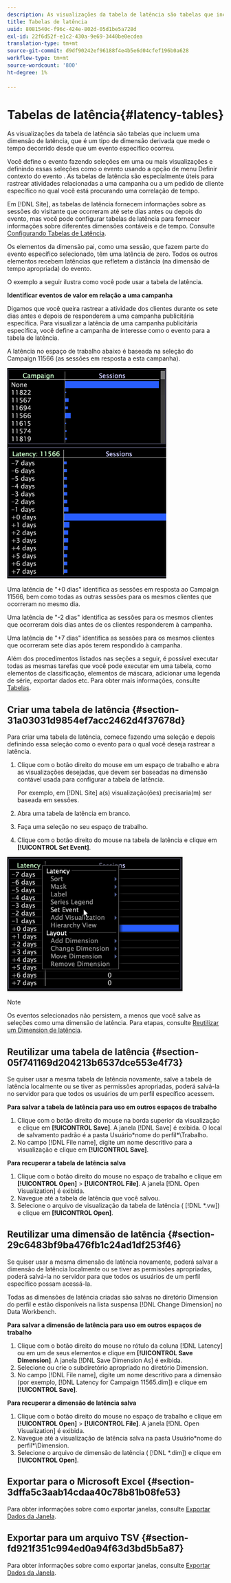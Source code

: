 ```yaml
---
description: As visualizações da tabela de latência são tabelas que incluem uma dimensão de latência, que é um tipo de dimensão derivada que mede o tempo decorrido desde que um evento específico ocorreu.
title: Tabelas de latência
uuid: 8081540c-f96c-424e-802d-05d1be5a728d
exl-id: 22f6d52f-e1c2-430a-9e69-3440be0ecdea
translation-type: tm+mt
source-git-commit: d9df90242ef96188f4e4b5e6d04cfef196b0a628
workflow-type: tm+mt
source-wordcount: '800'
ht-degree: 1%

---
```


# Tabelas de latência{#latency-tables}

As visualizações da tabela de latência são tabelas que incluem uma dimensão de latência, que é um tipo de dimensão derivada que mede o tempo decorrido desde que um evento específico ocorreu.

Você define o evento fazendo seleções em uma ou mais visualizações e definindo essas seleções como o evento usando a opção de menu Definir contexto do evento . As tabelas de latência são especialmente úteis para rastrear atividades relacionadas a uma campanha ou a um pedido de cliente específico no qual você está procurando uma correlação de tempo.

Em [!DNL Site], as tabelas de latência fornecem informações sobre as sessões do visitante que ocorreram até sete dias antes ou depois do evento, mas você pode configurar tabelas de latência para fornecer informações sobre diferentes dimensões contáveis e de tempo. Consulte [Configurando Tabelas de Latência](../../../home/c-get-started/c-intf-anlys-ftrs/c-config-ltcy-tbls/c-config-ltcy-tbls.md#concept-7175c3defec64556994f0dfcccb7d15c).

Os elementos da dimensão pai, como uma sessão, que fazem parte do evento específico selecionado, têm uma latência de zero. Todos os outros elementos recebem latências que refletem a distância (na dimensão de tempo apropriada) do evento.

O exemplo a seguir ilustra como você pode usar a tabela de latência.

**Identificar eventos de valor em relação a uma campanha**

Digamos que você queira rastrear a atividade dos clientes durante os sete dias antes e depois de responderem a uma campanha publicitária específica. Para visualizar a latência de uma campanha publicitária específica, você define a campanha de interesse como o evento para a tabela de latência.

A latência no espaço de trabalho abaixo é baseada na seleção do Campaign 11566 (as sessões em resposta a esta campanha).

![](assets/vis_Latency.png)

Uma latência de &quot;+0 dias&quot; identifica as sessões em resposta ao Campaign 11566, bem como todas as outras sessões para os mesmos clientes que ocorreram no mesmo dia.

Uma latência de &quot;-2 dias&quot; identifica as sessões para os mesmos clientes que ocorreram dois dias antes de os clientes responderem à campanha.

Uma latência de &quot;+7 dias&quot; identifica as sessões para os mesmos clientes que ocorreram sete dias após terem respondido à campanha.

Além dos procedimentos listados nas seções a seguir, é possível executar todas as mesmas tarefas que você pode executar em uma tabela, como elementos de classificação, elementos de máscara, adicionar uma legenda de série, exportar dados etc. Para obter mais informações, consulte [Tabelas](../../../home/c-get-started/c-analysis-vis/c-tables/c-tables.md#concept-c632cb8ad9724f90ac5c294d52ae667f).

## Criar uma tabela de latência {#section-31a03031d9854ef7acc2462d4f37678d}

Para criar uma tabela de latência, comece fazendo uma seleção e depois definindo essa seleção como o evento para o qual você deseja rastrear a latência.

1. Clique com o botão direito do mouse em um espaço de trabalho e abra as visualizações desejadas, que devem ser baseadas na dimensão contável usada para configurar a tabela de latência.

   Por exemplo, em [!DNL Site] a(s) visualização(ões) precisaria(m) ser baseada em sessões.

1. Abra uma tabela de latência em branco.
1. Faça uma seleção no seu espaço de trabalho.
1. Clique com o botão direito do mouse na tabela de latência e clique em **[!UICONTROL Set Event]**.

![](assets/vis_Latency_SetEvent.png)

>[!NOTE]
>
>Os eventos selecionados não persistem, a menos que você salve as seleções como uma dimensão de latência. Para etapas, consulte [Reutilizar um Dimension de latência](../../../home/c-get-started/c-analysis-vis/c-lat-tbls.md#section-29c6483bf9ba476fb1c24ad1df253f46).

## Reutilizar uma tabela de latência {#section-05f741169d204213b6537dce553e4f73}

Se quiser usar a mesma tabela de latência novamente, salve a tabela de latência localmente ou se tiver as permissões apropriadas, poderá salvá-la no servidor para que todos os usuários de um perfil específico acessem.

**Para salvar a tabela de latência para uso em outros espaços de trabalho**

1. Clique com o botão direito do mouse na borda superior da visualização e clique em **[!UICONTROL Save]**. A janela [!DNL Save] é exibida. O local de salvamento padrão é a pasta Usuário\*nome do perfil*\Trabalho.
1. No campo [!DNL File name], digite um nome descritivo para a visualização e clique em **[!UICONTROL Save]**.

**Para recuperar a tabela de latência salva**

1. Clique com o botão direito do mouse no espaço de trabalho e clique em **[!UICONTROL Open]** > **[!UICONTROL File]**. A janela [!DNL Open Visualization] é exibida.
1. Navegue até a tabela de latência que você salvou.
1. Selecione o arquivo de visualização da tabela de latência ( [!DNL *.vw]) e clique em **[!UICONTROL Open]**.

## Reutilizar uma dimensão de latência {#section-29c6483bf9ba476fb1c24ad1df253f46}

Se quiser usar a mesma dimensão de latência novamente, poderá salvar a dimensão de latência localmente ou se tiver as permissões apropriadas, poderá salvá-la no servidor para que todos os usuários de um perfil específico possam acessá-la.

Todas as dimensões de latência criadas são salvas no diretório Dimension do perfil e estão disponíveis na lista suspensa [!DNL Change Dimension] no Data Workbench.

**Para salvar a dimensão de latência para uso em outros espaços de trabalho**

1. Clique com o botão direito do mouse no rótulo da coluna [!DNL Latency] ou em um de seus elementos e clique em **[!UICONTROL Save Dimension]**. A janela [!DNL Save Dimension As] é exibida.
1. Selecione ou crie o subdiretório apropriado no diretório Dimension.
1. No campo [!DNL File name], digite um nome descritivo para a dimensão (por exemplo, [!DNL Latency for Campaign 11565.dim]) e clique em **[!UICONTROL Save]**.

**Para recuperar a dimensão de latência salva**

1. Clique com o botão direito do mouse no espaço de trabalho e clique em **[!UICONTROL Open]** > **[!UICONTROL File]**. A janela [!DNL Open Visualization] é exibida.
1. Navegue até a visualização de latência salva na pasta Usuário\*nome do perfil*\Dimension.
1. Selecione o arquivo de dimensão de latência ( [!DNL *.dim]) e clique em **[!UICONTROL Open]**.

## Exportar para o Microsoft Excel {#section-3dffa5c3aab14cdaa40c78b81b08fe53}

Para obter informações sobre como exportar janelas, consulte [Exportar Dados da Janela](../../../home/c-get-started/c-wk-win-wksp/c-exp-win-data.md#concept-8df61d64ed434cc5a499023c44197349).

## Exportar para um arquivo TSV {#section-fd921f351c994ed0a94f63d3bd5b5a87}

Para obter informações sobre como exportar janelas, consulte [Exportar Dados da Janela](../../../home/c-get-started/c-wk-win-wksp/c-exp-win-data.md#concept-8df61d64ed434cc5a499023c44197349).
